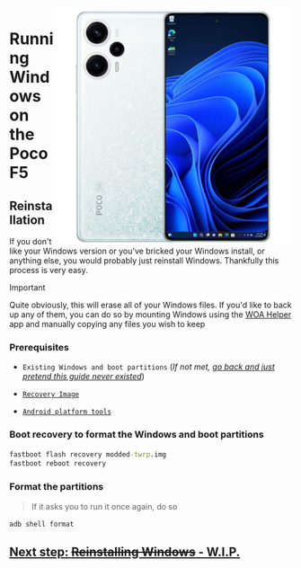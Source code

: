 <img align="right" src="https://raw.githubusercontent.com/Xhdsos/Port-Windows-POCO-F5-RN12T/main/marble.png" width="425" alt="Windows 11 Running On A Poco F5">


# Running Windows on the Poco F5

## Reinstallation
If you don't like your Windows version or you've bricked your Windows install, or anything else, you would probably just reinstall Windows. Thankfully this process is very easy.

> [!IMPORTANT]
> Quite obviously, this will erase all of your Windows files. If you'd like to back up any of them, you can do so by mounting Windows using the [WOA Helper](https://github.com/Xhdsos/Port-Windows-POCO-F5-RN12T/releases/download/Files/BETAwoahelper1.8.4.10.apk) app and manually copying any files you wish to keep


### Prerequisites

- ```Existing Windows and boot partitions``` (*If not met, [go back and just pretend this guide never existed](/guide/English/1-partition-en.md)*)

- [```Recovery Image```](https://github.com/Xhdsos/Port-Windows-POCO-F5-RN12T/releases/download/Files/modded-twrp.img)

- [```Android platform tools```](https://developer.android.com/studio/releases/platform-tools)


### Boot recovery to format the Windows and boot partitions

```cmd
fastboot flash recovery modded-twrp.img
fastboot reboot recovery
```

### Format the partitions
> If it asks you to run it once again, do so
```cmd
adb shell format
```
## [Next step: ~~Reinstalling Windows~~ - W.I.P.](/guide/English/3-install-en.md#Execute-msc)
